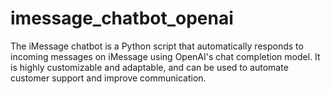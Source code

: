 # imessage_chatbot_openai
The iMessage chatbot is a Python script that automatically responds to incoming messages on iMessage using OpenAI's chat completion model. It is highly customizable and adaptable, and can be used to automate customer support and improve communication.
